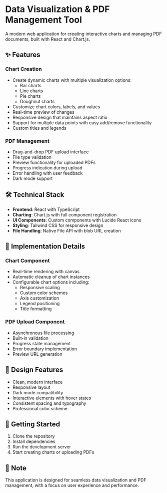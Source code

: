 # Data Visualization & PDF Management Tool

A modern web application for creating interactive charts and managing PDF documents, built with React and Chart.js.

## ✨ Features

### Chart Creation
- Create dynamic charts with multiple visualization options:
  - Bar charts
  - Line charts 
  - Pie charts
  - Doughnut charts
- Customize chart colors, labels, and values
- Real-time preview of changes
- Responsive design that maintains aspect ratio
- Support for multiple data points with easy add/remove functionality
- Custom titles and legends

### PDF Management
- Drag-and-drop PDF upload interface
- File type validation
- Preview functionality for uploaded PDFs
- Progress indication during upload
- Error handling with user feedback
- Dark mode support

## 🛠️ Technical Stack

- **Frontend**: React with TypeScript
- **Charting**: Chart.js with full component registration
- **UI Components**: Custom components with Lucide React icons
- **Styling**: Tailwind CSS for responsive design
- **File Handling**: Native File API with blob URL creation

## 🔧 Implementation Details

### Chart Component
- Real-time rendering with canvas
- Automatic cleanup of chart instances
- Configurable chart options including:
  - Responsive scaling
  - Custom color schemes
  - Axis customization
  - Legend positioning
  - Title formatting

### PDF Upload Component
- Asynchronous file processing
- Built-in validation
- Progress state management
- Error boundary implementation
- Preview URL generation

## 🎨 Design Features

- Clean, modern interface
- Responsive layout
- Dark mode compatibility
- Interactive elements with hover states
- Consistent spacing and typography
- Professional color scheme

## 🚀 Getting Started

1. Clone the repository
2. Install dependencies
3. Run the development server
4. Start creating charts or uploading PDFs

## 📝 Note

This application is designed for seamless data visualization and PDF management, with a focus on user experience and performance.
